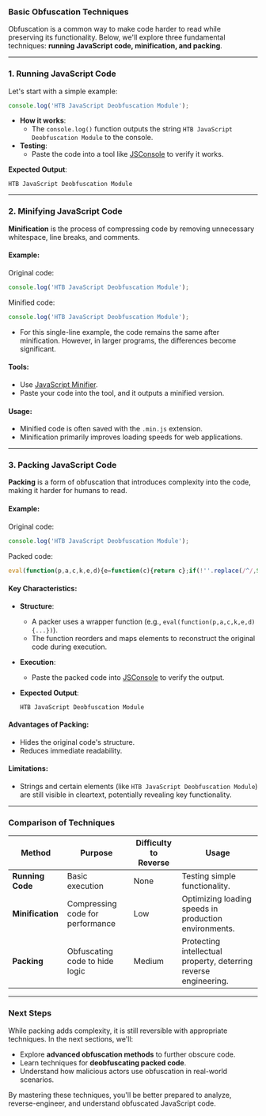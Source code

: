 ### **Basic Obfuscation Techniques**

Obfuscation is a common way to make code harder to read while preserving its functionality. Below, we'll explore three fundamental techniques: **running JavaScript code, minification, and packing**.

---

### **1. Running JavaScript Code**

Let's start with a simple example:

```javascript
console.log('HTB JavaScript Deobfuscation Module');
```

- **How it works**:
    - The `console.log()` function outputs the string `HTB JavaScript Deobfuscation Module` to the console.
- **Testing**:
    - Paste the code into a tool like [JSConsole](https://jsconsole.com) to verify it works.

**Expected Output**:

```
HTB JavaScript Deobfuscation Module
```

---

### **2. Minifying JavaScript Code**

**Minification** is the process of compressing code by removing unnecessary whitespace, line breaks, and comments.

#### Example:

Original code:

```javascript
console.log('HTB JavaScript Deobfuscation Module');
```

Minified code:

```javascript
console.log('HTB JavaScript Deobfuscation Module');
```

- For this single-line example, the code remains the same after minification. However, in larger programs, the differences become significant.

#### Tools:

- Use [JavaScript Minifier](https://javascript-minifier.com).
- Paste your code into the tool, and it outputs a minified version.

#### Usage:

- Minified code is often saved with the `.min.js` extension.
- Minification primarily improves loading speeds for web applications.

---

### **3. Packing JavaScript Code**

**Packing** is a form of obfuscation that introduces complexity into the code, making it harder for humans to read.

#### Example:

Original code:

```javascript
console.log('HTB JavaScript Deobfuscation Module');
```

Packed code:

```javascript
eval(function(p,a,c,k,e,d){e=function(c){return c};if(!''.replace(/^/,String)){while(c--){d[c]=k[c]||c}k=[function(e){return d[e]}];e=function(){return'\\w+'};c=1};while(c--){if(k[c]){p=p.replace(new RegExp('\\b'+e(c)+'\\b','g'),k[c])}}return p}('5.4(\'3 2 1 0\');',6,6,'Module|Deobfuscation|JavaScript|HTB|log|console'.split('|'),0,{}))
```

#### Key Characteristics:

- **Structure**:
    - A packer uses a wrapper function (e.g., `eval(function(p,a,c,k,e,d) {...})`).
    - The function reorders and maps elements to reconstruct the original code during execution.
- **Execution**:
    - Paste the packed code into [JSConsole](https://jsconsole.com) to verify the output.
- **Expected Output**:
    
    ```
    HTB JavaScript Deobfuscation Module
    ```
    

#### Advantages of Packing:

- Hides the original code's structure.
- Reduces immediate readability.

#### Limitations:

- Strings and certain elements (like `HTB JavaScript Deobfuscation Module`) are still visible in cleartext, potentially revealing key functionality.

---

### **Comparison of Techniques**

|**Method**|**Purpose**|**Difficulty to Reverse**|**Usage**|
|---|---|---|---|
|**Running Code**|Basic execution|None|Testing simple functionality.|
|**Minification**|Compressing code for performance|Low|Optimizing loading speeds in production environments.|
|**Packing**|Obfuscating code to hide logic|Medium|Protecting intellectual property, deterring reverse engineering.|

---

### **Next Steps**

While packing adds complexity, it is still reversible with appropriate techniques. In the next sections, we'll:

- Explore **advanced obfuscation methods** to further obscure code.
- Learn techniques for **deobfuscating packed code**.
- Understand how malicious actors use obfuscation in real-world scenarios.

By mastering these techniques, you'll be better prepared to analyze, reverse-engineer, and understand obfuscated JavaScript code.